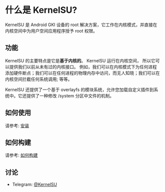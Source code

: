 # 什么是 KernelSU?

KernelSU 是 Android GKI 设备的 root 解决方案，它工作在内核模式，并直接在内核空间中为用户空间应用程序授予 root 权限。

## 功能

KernelSU 的主要特点是它是**基于内核的**。 KernelSU 运行在内核空间， 所以它可以提供我们以前从未有过的内核接口。 例如，我们可以在内核模式下为任何进程添加硬件断点；我们可以在任何进程的物理内存中访问，而无人知晓；我们可以在内核空间拦截任何系统调用; 等等。

KernelSU 还提供了一个基于 overlayfs 的模块系统，允许您加载自定义插件到系统中。它还提供了一种修改 /system 分区中文件的机制。

## 如何使用

请参考: [安装](installation)

## 如何构建

请参考: [如何构建](how-to-build)

## 讨论

- Telegram: [@KernelSU](https://t.me/KernelSU)
